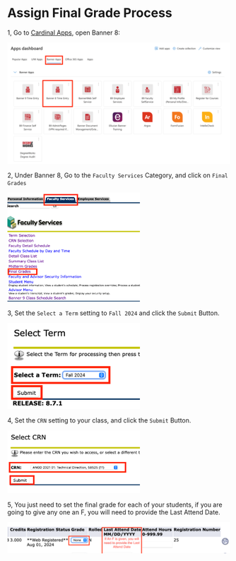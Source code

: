 # Assign Final Grade Process

1, Go to [Cardinal Apps](https://myapps.microsoft.com), open Banner 8:

<img src="../assets/banner8.png" width=800>

2, Under Banner 8, Go to the ```Faculty Services``` Category, and click on ```Final Grades```

<img src="../assets/finalGrade.png" width=300>

3, Set the ```Select a Term``` setting to ```Fall 2024``` and click the ```Submit``` Button.

<img src="../assets/term.png" width=300>

4, Set the ```CRN``` setting to your class, and click the ```Submit``` Button.

<img src="../assets/class.png" width=300>

5, You just need to set the final grade for each of your students, if you are going to give any
one an F, you will need to provide the Last Attend Date.

<img src="../assets/grade.png" width=600>

